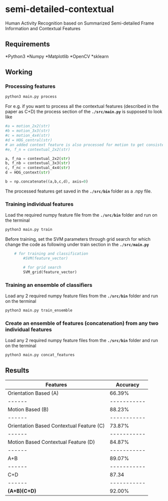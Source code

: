 # semi-detailed-contextual
Human Activity Recognition based on Summarized Semi-detailed Frame Information and Contextual Features

Requirements
------------
*Python3
*Numpy
*Matplotlib
*OpenCV
*sklearn

Working
-------
### Processing features
```sh
python3 main.py process
```
For e.g. if you want to process all the contextual features (described in the paper as C+D) the process section of the **`./src/main.py`** is supposed to look like
```python
#a = motion_2x2(str)
#b = motion_3x3(str)
#c = motion_4x4(str)
#d = HOG_central(str)
# an added context feature is also processed for motion to get consistency between the valid videos processed
#e, f_n = contextual_2x2(str)

a, f_na = contextual_2x2(str)
b, f_nb = contextual_3x3(str)
c, f_nc = contextual_4x4(str)
d = HOG_context(str)

b = np.concatenate((a,b,c,d), axis=0)
```
The processed features get saved in the **`./src/bin`** folder as a .npy file.

### Training individual features
Load the required numpy feature file from the **`./src/bin`** folder and run on the terminal
```sh
python3 main.py train
```

Before training, set the SVM parameters through grid search for which change the code as following under train section in the **`./src/main.py`**
```python
    # for training and classification
		#SVM(feature_vector)

		# for grid search
		SVM_grid(feature_vector)
```

### Training an ensemble of classifiers
Load any 2 required numpy feature files from the **`./src/bin`** folder and run on the terminal
```sh
python3 main.py train_ensemble
```

### Create an ensemble of features (concatenation) from any two individual features
Load any 2 required numpy feature files from the **`./src/bin`** folder and run on the terminal
```sh
python3 main.py concat_features
```

Results
-------
Features | Accuracy
--------|--------
Orientation Based (A)| 66.39%
------|-----------
Motion Based (B)| 88.23%
------|-----------
Orientation Based Contextual Feature (C) | 73.87%
------|-----------
Motion Based Contextual Feature (D) | 84.87%
------|-----------
A+B | 89.07%
------|-----------
C+D | 87.34
------|-----------
<b>(A+B)(C+D)</b>| 92.00%
